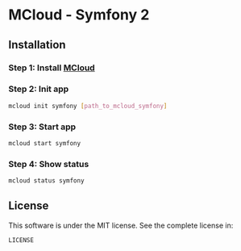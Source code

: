 # MCloud - Symfony 2

## Installation

### Step 1: Install [MCloud](https://mcloud.io)

### Step 2: Init app

``` bash
mcloud init symfony [path_to_mcloud_symfony]
```

### Step 3: Start app

``` bash
mcloud start symfony
```

### Step 4: Show status

``` bash
mcloud status symfony
```

## License

This software is under the MIT license. See the complete license in:

```
LICENSE
```